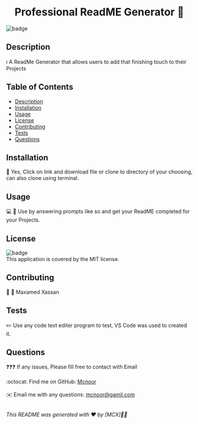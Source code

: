 
<h1 align="center">Professional ReadME Generator 👋</h1>
  
![badge](https://img.shields.io/badge/license-MIT-brightgreen)<br />

## Description
ℹ️ A ReadMe Generator that allows users to add that finishing touch to their Projects

## Table of Contents
- [Description](#description)
- [Installation](#installation)
- [Usage](#usage)
- [License](#license)
- [Contributing](#contributing)
- [Tests](#tests)
- [Questions](#questions)

## Installation
💾 Yes, Click on link and download file or clone to directory of your choosing, can also clone using terminal.

## Usage
💻 📱 Use by answering prompts like so and get your ReadME completed for your Projects.

## License
![badge](https://img.shields.io/badge/license-MIT-brightgreen)
<br />
This application is covered by the MIT license. 

## Contributing
👥 👥 Maxamed Xassan

## Tests
✏️ Use any code text editer program to test, VS Code was used to created it.

## Questions
❓❓❓ If any issues, Please fill free to contact with Email<br />
<br />
:octocat: Find me on GitHub: [Mcnoor](https://github.com/Mcnoor)<br />
<br />
✉️ Email me with any questions: mcnoor@gamil.com<br /><br />

_This README was generated with ❤️ by [MCX]🖖🖖_
    
